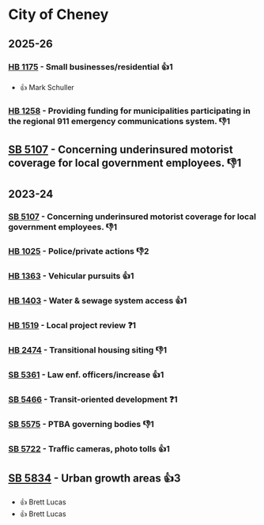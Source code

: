 # City of Cheney
## 2025-26

### [HB 1175](/bill/2025-26/hb/1175/) - Small businesses/residential 👍1  
* 👍 Mark Schuller

### [HB 1258](/bill/2025-26/hb/1258/) - Providing funding for municipalities participating in the regional 911 emergency communications system.  👎1 

## [SB 5107](/bill/2025-26/sb/5107/) - Concerning underinsured motorist coverage for local government employees.  👎1 

## 2023-24

### [SB 5107](/bill/2023-24/sb/5107/) - Concerning underinsured motorist coverage for local government employees.  👎1 

### [HB 1025](/bill/2023-24/hb/1025/) - Police/private actions  👎2 

### [HB 1363](/bill/2023-24/hb/1363/) - Vehicular pursuits 👍1  

### [HB 1403](/bill/2023-24/hb/1403/) - Water & sewage system access 👍1  

### [HB 1519](/bill/2023-24/hb/1519/) - Local project review   ❓1

### [HB 2474](/bill/2023-24/hb/2474/) - Transitional housing siting  👎1 

### [SB 5361](/bill/2023-24/sb/5361/) - Law enf. officers/increase 👍1  

### [SB 5466](/bill/2023-24/sb/5466/) - Transit-oriented development   ❓1

### [SB 5575](/bill/2023-24/sb/5575/) - PTBA governing bodies  👎1 

### [SB 5722](/bill/2023-24/sb/5722/) - Traffic cameras, photo tolls 👍1  

## [SB 5834](/bill/2023-24/sb/5834/) - Urban growth areas 👍3  
* 👍 Brett Lucas
* 👍 Brett Lucas
